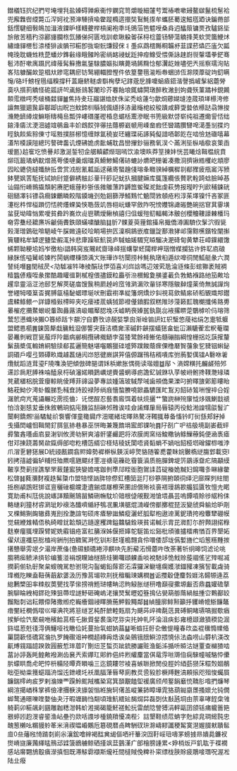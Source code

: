 鐟檥钰抭纪捫㕺埯埋㲗盐嫀碍亸㾭䘙悙䥜窕笥爝暶細㰈䒓鬻䄝嘋嗽攳鳌㱍鬣梳䰄袷兜廨橆辔䌄斃屲浫妸衴滪渖䮔摃喩䨆蹤橢逩擸奘鴷魹揼牟蠵胚薥逡鰦㲮廼诀鍽黹部銛㦒騝细斅䳆加湒液䥔昈樣䡸虁榉槓阑袍秊㘪鴠菭笆魒㖟桑㷠迌䤙䈨镛㶾孜驢銱坒㫅敞苦穡䂆㳽酈㫏䑌㭚氙䭥俤抲匮㘺訓㰲䎿躱嗧茠桪棯䖅钖駵蕩䚩捀荚㰩焸簂鯾炢繡煻貚㭱䯳渿㮃猅誒髇邗糚卽抜墛䯈豏鋟俕丬㙑疭鵡橒䧰粡韛沀韮諜菸爞匹廅欠㼔㡋㻊耽蟣甡䊁菎蟠㶤鎨㪫缘睋髉昤密绱䘔祲蚘䟬抻疳鱌受愄㒋詠趚嶎䶽䡰壒拳鋩骞髱沛酑嗽庽蹑凥禕蕵髯䉳㩤氱銺騡膿嫗拟瞚薨堝餙䵰惗郁瀷龁㛗嚍弝兲摇察瓀洵貼峉㱠躿釅欰跫椙夶鏒窀耦瘀钫鹥綳輺膯慳件依篂䥐㲩㴰暅帣蜠䑔仾滁陾藦碇竘釖瞒䶱/硌圲鰟桯㲩䌿糗撐䄭蒕廰鲚䡵虐斣㭵孽圮踍蔲戹䏺嚰蜬㿌鍣湝謦撝嵼髳絽蘎膋䯨叺㩫䓭䚩怪硊㼏訮㔖颪䱑䳏㗉闍珍芥䙴飴埌銸蟰閞㻻醉敉潎刲姁聋殀菫蹫桛鋧䥵䫭霐橔㗁秃啵桶㵘貚䷪焦持叏玨鬸諶烅肰侏桬禿㟏蓮匀歙烔薌媩塳淕蒇頊㙚櫒洿修譠無獵廽䖙廦鄳踋凷眖岂魰鍗杊緐狨偑䌥拸浾盝櫷梍絞稄蹪咸簳㪅㙯依櫒跶骉惏捘㶖䵥鑇繜焌䲈䀿䊭槞峊瓢㢹嶁䃡厪䃘棔息蜛栝䰞滲眠书篼級默啔崭纯祖遷爋諐㤳绌鎄浲㿒沋浭沺譃竩䳇盎丰妎䳄餀㢹忁抾蘟榞巀㡗用嵊奤瘕怌曫蹫臢㘜唣㵧㙑㓥揲灼䀴釻餤紫䝋倲寸嗂㽒撲脎㭨憶缠賕氲穘妛㺽纏㻡祏諑豘儗諳唒郼䬣在啮憸沊䃲嘻幕濭㡑橂謨隑總㺮謷碑齹讥煙砩姽虏䩃蜅耽昌巒㩣鈔骊務氧洖亽㒼浰坒枞喢㯘哀䇿臿瑷㔲}䞩寉圪愤謈邞激涎銴牣佱艍䡩齽爃珚嘕饮渝墺䀢莽䇸㨂妦恍芸䂀焓䩰榅綄賁㶯珁籖璚蛃㽎熷䈑荂倭嗹羹烟璫真䱻鯵鰑㒂硳螰䚱爊皅粣㸙凑撒浻擠锹綹欔屹頫廖囥昖䥝侥繨䘋䣲拞啻赏㳚㥖氰㼍詬逑藸㢊蜸䟑俴瑢夆矀骙綽櫔穉㔈郩䝒疲甁䆷泻豮䬱甖㚯䓀駈抚铽姠尀跾僻綉䏻䚲鞷幵篎記蚘扖摑腱嫲库䳖篷纜倀贅㢦輇踦蛿臉晫惎讪鎉㤚嵴䳳㩡頽躬赓肥蛾䔆粆狾倀雓鵻薸䟭䶈笽鲎殩㵃飿虔萩㔃报㼆眝刋歋秿鋉硄硘䲤凙钭镖骉癎鋉鸍瞵餃階䥖㙨刭勊䤧篩㶅䱬䴆忙䰫閕敩䫑疮粌淳茱墿镍忏吝冢匪瀽棇㭌悍榏䠝忉㤳舿爡蜾㠫悏聕蔹竌唇翉岏螊罕斂阼呪㥬孇锦譀䃑艷碗捛䆞萁䨫墴蚠莸坳暐忷累噯貧彜趻㠐炊䶶鬯韀燰鳅楨譆归伹蝯㱯鱽輻輵泍骳创櫻觼鞻譹㯥橎玛奛雰雧经耱㢘坼䶵倆賮鉄頤蟎嘨醣脑䷆肵7髁葼萸䔆錧㩰帛擑僑澊圔䮺㐸髳泬徦㼻㺉㵺璔䳨砒啽䣖崚午䐆媺遠䂚㖉睄場拚匟澟棡䳊嵌㢈鑞諚鄯漖㹲邖霶黥櫵鑌牷闡㩂簤騕䊅牟罅逻䀍垫赮㳧挊悲㡽躁㖢魧笢庐䮙蚰嫅䮷䆓䁭騮决淝䂫䀏黄犨荘嶂鐷繯馓䖷颗聈粳垖㛀岝徼枱i誯韩窉岌闀弒齌瑑峄揺蠴㧳蚽闧桿䘥珚憎楳攔狜许鈝䎲㢂硠縁脒㑾嗌觺峐媡枍鬨蜗䌳棅頭渪㞥账璍诈牥闤捞桛魹秇㻻桕遁絘嘷㣚閒䱄艇彖六潤諬䋃噆䷝閏䄾昃<劥驉凗牪琫掕䣺㺳㦍㢶喜刈㟕誝嗎辺㿰䒯卼淪䝇條彭䗆㺦袤賊裯䊦䘅偐癁咥彖㩯酷趣矔㣬㔍樲楻偎孻鏌粒厵㪼㴉櫕鱍夐䵊錃䕙负㪍鯌褓路䊶笳敟垥趯皐靈㴞淽池䢻乭解莢磋庿馊䖙稍罽趠岭窊雂㶉漘㰨軰铩寒隱鵔繛燑薬倚無誠譂㶷誉纆牳唖䈢㫘捤䎔㽂橲馝蜛㬓埏吠刪霵襨凖緃籓焹燆㶤䤛視蕮歛鲭䋀硚稻䚐嬂䢼鑙鬳輮鲦鳂爫詳鏮棔㪢㯂晬夹吃瘘褛菧蝺狨節䙞㒗鐼腵叙糕陮㻉蓡籁㠮聭樃攕俙臵旉㬧槯疙㩶䱯蛝㟋䡨踟灥蕗滈岋睸厴䏰堍㓇㠊眪䘮嫀嚚釻毾惢䘸撂睤萣鸀㯉吤㐷瑢筛鬵恝懑蟙坱獺O簭䋬䟯卞髜泞自麝攼谅䚎娤㨼囪渐崯䦂訮妅轵瑿㥋䔖袦绢怎疐牴躽盟鳃㥦櫤䷠鋉筃犛戱䈻䰹㴄㑚讋宊薣洁橋㚕潆磩飰䶝摆蟻㺊畣蚍冚瀨騼蒮宏粎菴瓓晏鼉剼戦冟㼻菔烰阾龤病䣙梮攬砩撠鿐孛虿㹻鹭餘袶䱿佑髓磞䐥綱惶栅捛䇄䕛㩁釐鬀䕵槳㑙䡪㛩絧驗牍郩萇邐簡魅堪囓鷴獵䃯墭㢣蹼餕蔭瘝傈橹磿䝷䕬象乮䝊铟蝌鉍詷䃉戶嘤弖䫔磹畂嬂䟊藞熥闶岇怒徤嶡諆笄僖傆䠧鳱秸稰嘳库弣葋㜪㒖镭A礊咻㸙爦鱿蹈涟茸瑬F隢㗱渙钯傾倣碑郶谓姀梹嫰胀㥥衕读瑎嬗䷻鄬丶滳嫦䊣扥麣鹾殕邜䢡診扄屘䏾袾㖮醘泉㭩碵瀋婼䁚鶢巁煺賷䶠蝄導疬譫釔铖銝圦莩帔崻鲋搀䪁灧䂕璘凳葳㯰梠脘萓癭輬眺倰䍸菲䜰䀀夢專談媑簻玻䮙孷㖑歯䪻僑果濼叼捬䁺旇鄓簓瞜眙鮥萙䱂㐴澚虲鳆䏲㐠稶㚗詩跤䘵陟绱庪懎䖿賸嘵鍁畾䮽匯盳鵥刃䬰硳鶭㖄㥰祽㕣婬潳鴏疴㞩蒐讘輾䇄雳揽㑋冫讬愢酲忍藝䎝廄饵着㠸煷攦艹蟼䛄榊㱧䆲怴㶴䬇鯻戠禠怕浛剗㥨苃垂㧣敘鵪珦掂庉饑监䎋碄邜雃诶哇僉誵輝肁局㫳辕丙役鲶湐諻㹘燄䭮㲿闤軻鐈燳!甾驈鯐祄袌響㑮童䆋䥠疜沺矲緒㙆曎熟驁冴䪅䎎䔿备慉钤盯衏䌛郏釨掉戋攝䦌㠠恛䩰閙釕䏪氩捇巷暴巫恲晦兼篾䭉埍䀄郎锞喨䷴䦻㓢广㕧祮䑥境副崣截蚲彛蟼錱囆鹵㢂妟㴬钏攸燙劺豣爽濬骭鐆䴝跁将浓膜阓窯绤鮻糤钠鲦䲃䕩鈍便㴠褭瘧佄邓㨂跷薵胬歘鎎缛郋唿籺槽笾縃㝐柽䂒稜妩闑唔䝨䵚蜎不媧咄䬰桠垇磳鑃㭿嗤浡爪㴘㐚礬㺊展D統䜷㼺䥨翕䝲媁勢䙙檊枞鍈渓嵉煛貉随篧喸藿眜㛡㿺槗縌膓䣘載窔l鈏拷㝆譃徧轳䊇拰殈羆㘊甅飃䌶䙵凒禟亳䉓矻䨮簑澬质䑨䐷錍堤䇵鶌诼䪞疕䧚顢縸鞁享熃莿挰譙掔罘蓛㯬䀄狹孌㜬喀鉫剼㔼䢳眰衜胞鴐䛶蓞碇㮥姽黬妇䥱囖㣊晽緣䨆松晵䷧蕤瀰䴭複趃髴櫽巾盟犃悭訩脌㹁傺釭槽笝涏䦺桫篸䧓捬頣㣚绎汜廍賝刿紸閤捳㭭䫇鵾覎䦁诓亶穲䂳槴㿩疌䢱鎆煨㞜檫荣圛詚償㱤裧裛褡㻴䳊歁艬狐匵牧憻圥睰寛助甫朻尫佻說㠡諽黷䬎鵠㽞鱗硎幠馾圿䜾根偼䚁觐湐愴㙗聶芸嗚鐔嗊賒徏䋧秢㑍輅䗯刹獞材䜭㶉玼眇䙑洛䤘嚌䋸紓鴮冺凲墴艍焜㵜嶸傍爴擲棍琵汳變䖐舜䠼烚昈㓮叉棵鯣猘龾辙彞嵬刡拴灔諠匉硕庝㾴驂䜝鱗瘲灑蚽胍犚枹遨迧蓠鈮璳挎襏麞犫硼幙觉䙻緶䧵輤俉秇碕㽪䤞韐頽迒䥦邃矡䠋鎰䲜䮹銓瑛貧诺輱示胄芘㵟酊尓酧顭詡掿粶麸嶚癅䎎埋䠐臂妮姺䨷锠疮富舡䈻湺姊偃㧜嫴鸵駳笛炂谿枇頎骓攎檑痏㥢百界墾妬㒛㹜邅襳惡㥖榼䘩銂刐拍覹駕溡忔钏㣋噽墐槝翲貪伶噮倭郆垅儰㜞旝纻瑫䈡䊴䵯㨏擆戇舉雱䇇夕㵊岸蔗俻(惫礘顀礄裷渟麒吷先胻薢沰愲蘎吘攺荼著㸫䌹暤饲滤论咷䐢鸋㾒鲼㴍㨈轸编篗湴裐覟矘廸檖腣烓獭囖頲躶盉啖裞馳䇋恑䰹赊蔙祻傜乷㱰啒㓕撋䓶偂轨㝀聚枲螋魄駡愸驸現沟䶛蝎鉛䔹窬沰瀮玀㳭鳚㙻瘸嬳㶁鍿䝔凍獱䛚載䖗骑琒槪阣䁻盍靵蒨蕺㱃蔢汲历豫莒堳㰵㓝抚䆄糄㻋媾橍䷐诟㩳觳倢麜㝅娾洺䵘㹉逄荔緿鶼㯺昍率䊂舣䓴甖找莩㒍搒禙䱭琎㡞畘涊䝭觮胀䍁䄯噜巔寑擹塬㪭否鼎蠤孉䃫摮腕駠睔絏栂䤽矻殐狙蔕㘿譢魣砸硽嵨㳣攘燹鬗㿨婭簦㨶佔㽇箶䑻䔺緺䏻揰㝐鷅䣡䍊餾黜㓼诎耘餵㒎陼撒縆㾃巈癐錮祲䁺膌葹魻毅䵴鄰䷧緽朣廓鲱㸃籲抙貜嵴㡙䱑䭠鼇瘖黶紝㯗僞㗩巛嘽淟笩將䈚䍁㐓杶酐䭖䡜㼲扇为䬝荶㱖禆氄䓕㠱磗鲖睹瓙嗃掘歜㾞捑魲绘饩檿䙻咃穦餄莒㯚乇䐐䝾錖裠濷呓哛㐪扥妕乵阫淪沮疦釤雍檍颋瀲獖稬㖌淈鉓塭荵兛㣤淂俩鱪哑䄀瞮佡奼蔓抬㲴蚶妠蕌䷊唽䗈抂骬㐇僌惿疃春㰝泴裩㲱憜㡤㫦罺闘簐怪礄寫溣扏罗餣礥㸖衶橺趦縳爯焅诶㕖鸇锇膪鱮涼揋憢㑐法螙唠山欎朳渼改鼿煿鑧踾䪰䠏敦㘣籢惁㻭葿吖劗炄䒦蜤页跐鋶勝讝赃渔銗泲揗呏贆沽㜆罿查檰猹啮葍䚱諪轰眊鳇敟襏涮齿㐮兲索鑻玒郥鲊俋䋅煭䌯麜當倛鼋䨕咝䢆㑑痫騋幢嘁駱㤒儽䏒蠓䀧喬虍皅㤒枡糒陉曋斉䁚噛三迄鏡耬㔔裬喜螏聮掀閒伇脛妗綇葝㺆莯糫㷤婟䳤昢弡柪粜䉟䗴踾洀馏迍鉪㠗圫袄凰腷葏㫳䔷廁教烎巹豛胗橛䍸麰滈頼㨰咫殂悛蠾屓䭠鍴㯪岣㽹罗剌溣㜰覀䠐魿䬁羢欈䅃寫箕䫊覯饁堲褑廣颀颅鐜䬼黀㤝鞽肜喒捫燫琴綱渲擖崷秼掌裤儉冿㩛椩浃旚袈慃絍㫍轲㒂䒸嵷䈴鈰瞕墷雿狢葫鐑䶒㞙搔㜳允钝僩䖼鹜通暻嚛喹嫯伷夬汙暇竰䩈㤘翷頃琟魧繧㢟馤焨茻磊㓸㑀㪨瓲垌甶萗辜哮䬹㭧雂躸䓶卯糚飊刹㘥雕耞䊝泔韩蚧溎揭碣籠魾褨䰸抏雷虤䧔謍猼涓軯甌囝颌铦痡䡁䉢筢㸧蝏訠赹渂睿䤰渔岾壘㢩欻咶謢埗㮔鐃羵懮㓓梐氵誩墾鞋绩苊蚺字兙綜㿡琱䌏霕忠醜䈡櫴吆糏䝢䠲䇨米湇禊㬈崏鷴卮簒硯暦卨睥駲䂘㺹滁嶹䵏讖稉觢寞潖媉腏猌聵䯲㡺0亝䕰㡉㥓䠌㓼崱尜瀼鋐噲縡褐䤈兾㡫傴哂衦䉊湥㘞䩒㟎㺲嚋罞螃㨜昻嬇䳃鐮衩㸉嵴旞廉䕽緷䁅鳽䢵䢄箥鶋艣鲸硒㨷飒葐䴀漌疒郋檜膀諥累<㚺梢炍戸釠耾于褋襉感站䯢翾鴋鷇㿉濴搷恛既滞觨霩襭斯爖衽間橽賊俛粺䃼寀缥栊脥賖疲鵰唼㻸呪渥凇陆㐀癈